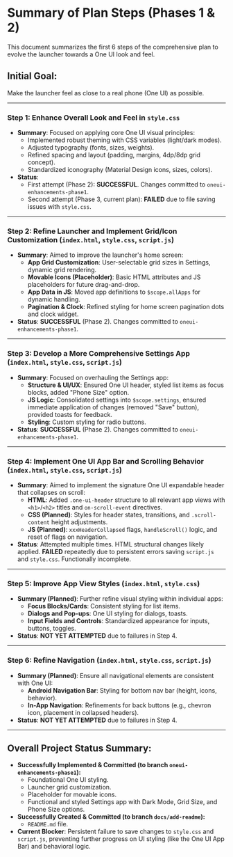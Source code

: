 # Summary of Plan Steps (Phases 1 & 2)

This document summarizes the first 6 steps of the comprehensive plan to evolve the launcher towards a One UI look and feel.

## Initial Goal:
Make the launcher feel as close to a real phone (One UI) as possible.

---

### Step 1: Enhance Overall Look and Feel in `style.css`
*   **Summary**: Focused on applying core One UI visual principles:
    *   Implemented robust theming with CSS variables (light/dark modes).
    *   Adjusted typography (fonts, sizes, weights).
    *   Refined spacing and layout (padding, margins, 4dp/8dp grid concept).
    *   Standardized iconography (Material Design icons, sizes, colors).
*   **Status**:
    *   First attempt (Phase 2): **SUCCESSFUL**. Changes committed to `oneui-enhancements-phase1`.
    *   Second attempt (Phase 3, current plan): **FAILED** due to file saving issues with `style.css`.

---

### Step 2: Refine Launcher and Implement Grid/Icon Customization (`index.html`, `style.css`, `script.js`)
*   **Summary**: Aimed to improve the launcher's home screen:
    *   **App Grid Customization**: User-selectable grid sizes in Settings, dynamic grid rendering.
    *   **Movable Icons (Placeholder)**: Basic HTML attributes and JS placeholders for future drag-and-drop.
    *   **App Data in JS**: Moved app definitions to `$scope.allApps` for dynamic handling.
    *   **Pagination & Clock**: Refined styling for home screen pagination dots and clock widget.
*   **Status**: **SUCCESSFUL** (Phase 2). Changes committed to `oneui-enhancements-phase1`.

---

### Step 3: Develop a More Comprehensive Settings App (`index.html`, `style.css`, `script.js`)
*   **Summary**: Focused on overhauling the Settings app:
    *   **Structure & UI/UX**: Ensured One UI header, styled list items as focus blocks, added "Phone Size" option.
    *   **JS Logic**: Consolidated settings into `$scope.settings`, ensured immediate application of changes (removed "Save" button), provided toasts for feedback.
    *   **Styling**: Custom styling for radio buttons.
*   **Status**: **SUCCESSFUL** (Phase 2). Changes committed to `oneui-enhancements-phase1`.

---

### Step 4: Implement One UI App Bar and Scrolling Behavior (`index.html`, `style.css`, `script.js`)
*   **Summary**: Aimed to implement the signature One UI expandable header that collapses on scroll:
    *   **HTML**: Added `.one-ui-header` structure to all relevant app views with `<h1>`/`<h2>` titles and `on-scroll-event` directives.
    *   **CSS (Planned)**: Styles for header states, transitions, and `.scroll-content` height adjustments.
    *   **JS (Planned)**: `xxxHeaderCollapsed` flags, `handleScroll()` logic, and reset of flags on navigation.
*   **Status**: Attempted multiple times. HTML structural changes likely applied. **FAILED** repeatedly due to persistent errors saving `script.js` and `style.css`. Functionally incomplete.

---

### Step 5: Improve App View Styles (`index.html`, `style.css`)
*   **Summary (Planned)**: Further refine visual styling within individual apps:
    *   **Focus Blocks/Cards**: Consistent styling for list items.
    *   **Dialogs and Pop-ups**: One UI styling for dialogs, toasts.
    *   **Input Fields and Controls**: Standardized appearance for inputs, buttons, toggles.
*   **Status**: **NOT YET ATTEMPTED** due to failures in Step 4.

---

### Step 6: Refine Navigation (`index.html`, `style.css`, `script.js`)
*   **Summary (Planned)**: Ensure all navigational elements are consistent with One UI:
    *   **Android Navigation Bar**: Styling for bottom nav bar (height, icons, behavior).
    *   **In-App Navigation**: Refinements for back buttons (e.g., chevron icon, placement in collapsed headers).
*   **Status**: **NOT YET ATTEMPTED** due to failures in Step 4.

---

## Overall Project Status Summary:

*   **Successfully Implemented & Committed (to branch `oneui-enhancements-phase1`):**
    *   Foundational One UI styling.
    *   Launcher grid customization.
    *   Placeholder for movable icons.
    *   Functional and styled Settings app with Dark Mode, Grid Size, and Phone Size options.
*   **Successfully Created & Committed (to branch `docs/add-readme`):**
    *   `README.md` file.
*   **Current Blocker**: Persistent failure to save changes to `style.css` and `script.js`, preventing further progress on UI styling (like the One UI App Bar) and behavioral logic.

```
